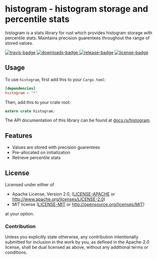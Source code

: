 # histogram - histogram storage and percentile stats

histogram is a stats library for rust which provides histogram
storage with percentile stats. Maintains precision guarentees
throughout the range of stored values.

[![travis-badge][]][travis] [![downloads-badge][] ![release-badge][]][crate] [![license-badge][]](#license)

[travis-badge]: https://img.shields.io/travis/brayniac/histogram/master.svg
[downloads-badge]: https://img.shields.io/crates/d/histogram.svg
[release-badge]: https://img.shields.io/crates/v/histogram.svg
[license-badge]: https://img.shields.io/crates/l/histogram.svg
[travis]: https://travis-ci.org/brayniac/histogram
[crate]: https://crates.io/crates/histogram
[Cargo]: https://github.com/rust-lang/cargo

## Usage

To use `histogram`, first add this to your `Cargo.toml`:

```toml
[dependencies]
histogram = "*"
```

Then, add this to your crate root:

```rust
extern crate histogram;
```

The API documentation of this library can be found at
[docs.rs/histogram](https://docs.rs/histogram/).

## Features

* Values are stored with precision guarentees
* Pre-allocated on initialization
* Retrieve percentile stats

## License

Licensed under either of

 * Apache License, Version 2.0, ([LICENSE-APACHE](LICENSE-APACHE) or http://www.apache.org/licenses/LICENSE-2.0)
 * MIT license ([LICENSE-MIT](LICENSE-MIT) or http://opensource.org/licenses/MIT)

at your option.

### Contribution

Unless you explicitly state otherwise, any contribution intentionally
submitted for inclusion in the work by you, as defined in the Apache-2.0
license, shall be dual licensed as above, without any additional terms or
conditions.
